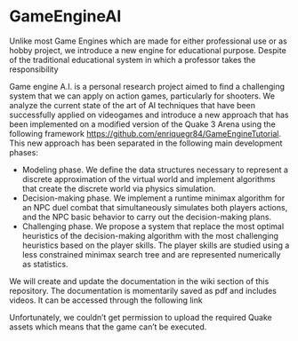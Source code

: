 # GameEngineAI

Unlike most Game Engines which are made for either professional use or as hobby project, we introduce a new engine 
for educational purpose. Despite of the traditional educational system in which a professor takes the responsibility 

Game engine A.I. is a personal research project aimed to find a challenging system that we can apply on action games, 
particularly for shooters. We analyze the current state of the art of AI techniques that have been successfully applied 
on videogames and introduce a new approach that has been implemented on a modified version of the Quake 3 Arena using 
the following framework https://github.com/enriquegr84/GameEngineTutorial. This new approach has been separated in the 
following main development phases: 
-	Modeling phase. We define the data structures necessary to represent a discrete approximation of the virtual world and 
  implement algorithms that create the discrete world via physics simulation.
-	Decision-making phase. We implement a runtime minimax algorithm for an NPC duel combat that simultaneously simulates both 
  players actions, and the NPC basic behavior to carry out the decision-making plans.  
-	Challenging phase. We propose a system that replace the most optimal heuristics of the decision-making algorithm with the 
  most challenging heuristics based on the player skills. The player skills are studied using a less constrained minimax 
  search 
  tree and are represented numerically as statistics.

We will create and update the documentation in the wiki section of this repository. The documentation is momentarily saved 
as pdf and includes videos. It can be accessed through the following link

Unfortunately, we couldn’t get permission to upload the required Quake assets which means that the game can’t be executed.
